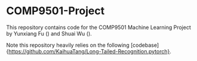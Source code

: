 # COMP9501-Project

This repository contains code for the COMP9501 Machine Learning Project by Yunxiang Fu () and Shuai Wu (). 

Note this repository heavily relies on the following [codebase]{https://github.com/KaihuaTang/Long-Tailed-Recognition.pytorch}.
